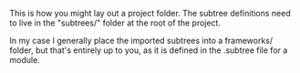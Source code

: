 This is how you might lay out a project folder. The subtree definitions need to live in the "subtrees/" folder at the root of the project. 

In my case I generally place the imported subtrees into a frameworks/ folder, but that's entirely up to you, as it is defined in the .subtree file for a module.
